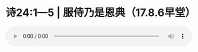 # 诗24:1—5 | 服侍乃是恩典（17.8.6早堂）

<audio style="width: 100%;" preload="false" controls controlslist="nodownload"><source src="//cdn.wechat.edu.pl/audio/mp3/old/12196.mp3" type="audio/mpeg">Your browser does not support the audio element.</audio>


